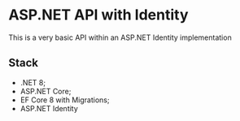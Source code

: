 # ASP.NET API with Identity
<p>This is a very basic API within an ASP.NET Identity implementation</p>

## Stack
* .NET 8;
* ASP.NET Core;
* EF Core 8 with Migrations;
* ASP.NET Identity

